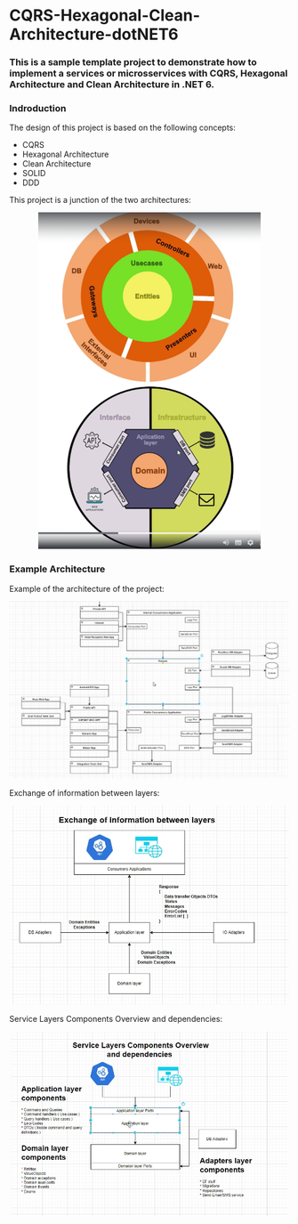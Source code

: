 # CQRS-Hexagonal-Clean-Architecture-dotNET6

### This is a sample template project to demonstrate how to implement a services or microsservices with CQRS, Hexagonal Architecture and Clean Architecture in .NET 6.

### Indroduction
The design of this project is based on the following concepts:
- CQRS
- Hexagonal Architecture
- Clean Architecture
- SOLID
- DDD

This project is a junction of the two architectures:

<p align="center" >
    <img src="assets/Hexagonal-Clean-Archicture.PNG" width="400">
</p>

### Example Architecture

Example of the architecture of the project:
<p align="center" >
    <img src="assets/Desgin-Inspired2.PNG" width="800">
</p>

Exchange of information between layers:
<p align="center" >
    <img src="assets/Exchange-Information.PNG" width="500">
</p>

Service Layers Components Overview and dependencies:
<p align="center" >
    <img src="assets/Service-Layers-Components-Overview.PNG" width="500">
</p>